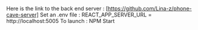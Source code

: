 Here is the link to the back end server : [https://github.com/Lina-z/phone-cave-server] 
Set an .env file : REACT_APP_SERVER_URL = http://localhost:5005
To launch : NPM Start 